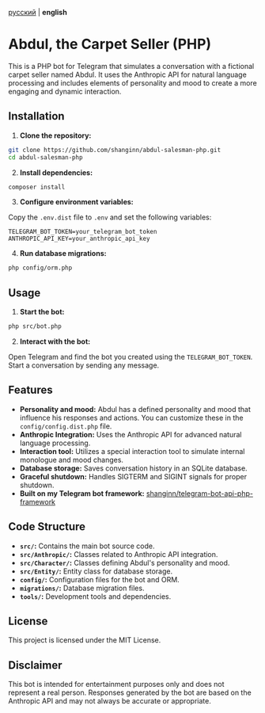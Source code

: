 [русский](README.md) | **english**

# Abdul, the Carpet Seller (PHP)

This is a PHP bot for Telegram that simulates a conversation with a fictional carpet seller named Abdul. It uses the Anthropic API for natural language processing and includes elements of personality and mood to create a more engaging and dynamic interaction.

## Installation

1. **Clone the repository:**

```bash
git clone https://github.com/shanginn/abdul-salesman-php.git
cd abdul-salesman-php
```

2. **Install dependencies:**

```bash
composer install
```

3. **Configure environment variables:**

Copy the `.env.dist` file to `.env` and set the following variables:

```dotenv
TELEGRAM_BOT_TOKEN=your_telegram_bot_token
ANTHROPIC_API_KEY=your_anthropic_api_key
```

4. **Run database migrations:**

```bash
php config/orm.php
```

## Usage

1. **Start the bot:**

```bash
php src/bot.php
```

2. **Interact with the bot:**

Open Telegram and find the bot you created using the `TELEGRAM_BOT_TOKEN`. Start a conversation by sending any message.

## Features

* **Personality and mood:** Abdul has a defined personality and mood that influence his responses and actions. You can customize these in the `config/config.dist.php` file.
* **Anthropic Integration:** Uses the Anthropic API for advanced natural language processing.
* **Interaction tool:** Utilizes a special interaction tool to simulate internal monologue and mood changes.
* **Database storage:** Saves conversation history in an SQLite database.
* **Graceful shutdown:** Handles SIGTERM and SIGINT signals for proper shutdown.
* **Built on my Telegram bot framework:** [shanginn/telegram-bot-api-php-framework](https://github.com/shanginn/telegram-bot-api-php-framework)

## Code Structure

* **`src/`:** Contains the main bot source code.
* **`src/Anthropic/`:** Classes related to Anthropic API integration.
* **`src/Character/`:** Classes defining Abdul's personality and mood.
* **`src/Entity/`:** Entity class for database storage.
* **`config/`:** Configuration files for the bot and ORM.
* **`migrations/`:** Database migration files.
* **`tools/`:** Development tools and dependencies.

## License

This project is licensed under the MIT License.

## Disclaimer

This bot is intended for entertainment purposes only and does not represent a real person.
Responses generated by the bot are based on the Anthropic API and may not always be accurate or appropriate.